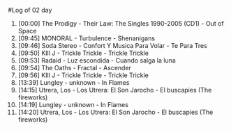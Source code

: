 #Log of 02 day

1. [00:00] The Prodigy - Their Law: The Singles 1990-2005 (CD1) - Out of Space
1. [09:45] MONORAL - Turbulence - Shenanigans
1. [09:46] Soda Stereo - Confort Y Musica Para Volar - Te Para Tres
1. [09:50] KIll J - Trickle Trickle - Trickle Trickle
1. [09:53] Radaid - Luz escondida - Cuando salga la luna
1. [09:54] The Oaths - Fractal - Ascender
1. [09:56] KIll J - Trickle Trickle - Trickle Trickle
1. [13:39] Lungley - unknown - In Flames
1. [14:15] Utrera, Los - Los Utrera: El Son Jarocho - El buscapies (The fireworks)
1. [14:19] Lungley - unknown - In Flames
1. [14:20] Utrera, Los - Los Utrera: El Son Jarocho - El buscapies (The fireworks)
